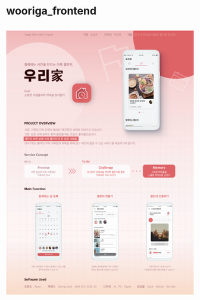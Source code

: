 # wooriga_frontend
<br>
<img src="https://github.com/no-4-gift/wooriga_backend/blob/master/%ED%8F%AC%EC%8A%A4%ED%84%B0.PNG?raw=true">
